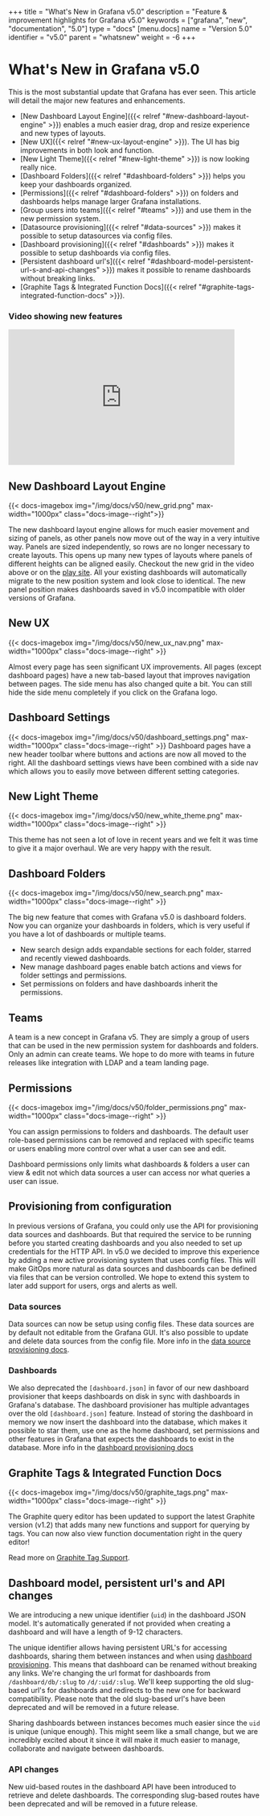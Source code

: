 +++
title = "What's New in Grafana v5.0"
description = "Feature & improvement highlights for Grafana v5.0"
keywords = ["grafana", "new", "documentation", "5.0"]
type = "docs"
[menu.docs]
name = "Version 5.0"
identifier = "v5.0"
parent = "whatsnew"
weight = -6
+++

# What's New in Grafana v5.0

This is the most substantial update that Grafana has ever seen. This article will detail the major new features and enhancements.

- [New Dashboard Layout Engine]({{< relref "#new-dashboard-layout-engine" >}}) enables a much easier drag, drop and resize experience and new types of layouts.
- [New UX]({{< relref "#new-ux-layout-engine" >}}). The UI has big improvements in both look and function.
- [New Light Theme]({{< relref "#new-light-theme" >}}) is now looking really nice.
- [Dashboard Folders]({{< relref "#dashboard-folders" >}}) helps you keep your dashboards organized.
- [Permissions]({{< relref "#dashboard-folders" >}}) on folders and dashboards helps manage larger Grafana installations.
- [Group users into teams]({{< relref "#teams" >}}) and use them in the new permission system.
- [Datasource provisioning]({{< relref "#data-sources" >}}) makes it possible to setup datasources via config files.
- [Dashboard provisioning]({{< relref "#dashboards" >}}) makes it possible to setup dashboards via config files.
- [Persistent dashboard url's]({{< relref "#dashboard-model-persistent-url-s-and-api-changes" >}}) makes it possible to rename dashboards without breaking links.
- [Graphite Tags & Integrated Function Docs]({{< relref "#graphite-tags-integrated-function-docs" >}}).

### Video showing new features

<iframe width="450" height="270" src="https://www.youtube.com/embed/Izr0IBgoTZQ?rel=0&amp;" frameborder="0" allow="autoplay; encrypted-media" allowfullscreen></iframe>
<br />

## New Dashboard Layout Engine

{{< docs-imagebox img="/img/docs/v50/new_grid.png" max-width="1000px" class="docs-image--right">}}

The new dashboard layout engine allows for much easier movement and sizing of panels, as other panels now move out of the way in
a very intuitive way. Panels are sized independently, so rows are no longer necessary to create layouts. This opens
up many new types of layouts where panels of different heights can be aligned easily. Checkout the new grid in the video
above or on the [play site](http://play.grafana.org). All your existing dashboards will automatically migrate to the
new position system and look close to identical. The new panel position makes dashboards saved in v5.0 incompatible
with older versions of Grafana.

<div class="clearfix"></div>

## New UX

{{< docs-imagebox img="/img/docs/v50/new_ux_nav.png" max-width="1000px" class="docs-image--right" >}}

Almost every page has seen significant UX improvements. All pages (except dashboard pages) have a new tab-based layout that improves navigation between pages. The side menu has also changed quite a bit. You can still hide the side menu completely if you click on the Grafana logo.

<div class="clearfix"></div>

## Dashboard Settings

{{< docs-imagebox img="/img/docs/v50/dashboard_settings.png" max-width="1000px" class="docs-image--right" >}}
Dashboard pages have a new header toolbar where buttons and actions are now all moved to the right. All the dashboard
settings views have been combined with a side nav which allows you to easily move between different setting categories.

<div class="clearfix"></div>

## New Light Theme

{{< docs-imagebox img="/img/docs/v50/new_white_theme.png" max-width="1000px" class="docs-image--right" >}}

This theme has not seen a lot of love in recent years and we felt it was time to give it a major overhaul. We are very happy with the result.

<div class="clearfix"></div>

## Dashboard Folders

{{< docs-imagebox img="/img/docs/v50/new_search.png" max-width="1000px" class="docs-image--right" >}}

The big new feature that comes with Grafana v5.0 is dashboard folders. Now you can organize your dashboards in folders,
which is very useful if you have a lot of dashboards or multiple teams.

- New search design adds expandable sections for each folder, starred and recently viewed dashboards.
- New manage dashboard pages enable batch actions and views for folder settings and permissions.
- Set permissions on folders and have dashboards inherit the permissions.

## Teams

A team is a new concept in Grafana v5. They are simply a group of users that can be used in the new permission system for dashboards and folders. Only an admin can create teams.
We hope to do more with teams in future releases like integration with LDAP and a team landing page.

## Permissions

{{< docs-imagebox img="/img/docs/v50/folder_permissions.png" max-width="1000px" class="docs-image--right" >}}

You can assign permissions to folders and dashboards. The default user role-based permissions can be removed and
replaced with specific teams or users enabling more control over what a user can see and edit.

Dashboard permissions only limits what dashboards & folders a user can view & edit not which
data sources a user can access nor what queries a user can issue.

<div class="clearfix"></div>

## Provisioning from configuration

In previous versions of Grafana, you could only use the API for provisioning data sources and dashboards.
But that required the service to be running before you started creating dashboards and you also needed to
set up credentials for the HTTP API. In v5.0 we decided to improve this experience by adding a new active
provisioning system that uses config files. This will make GitOps more natural as data sources and dashboards can
be defined via files that can be version controlled. We hope to extend this system to later add support for users, orgs
and alerts as well.

### Data sources

Data sources can now be setup using config files. These data sources are by default not editable from the Grafana GUI.
It's also possible to update and delete data sources from the config file. More info in the [data source provisioning docs](/administration/provisioning/#datasources).

### Dashboards

We also deprecated the `[dashboard.json]` in favor of our new dashboard provisioner that keeps dashboards on disk
in sync with dashboards in Grafana's database. The dashboard provisioner has multiple advantages over the old
`[dashboard.json]` feature. Instead of storing the dashboard in memory we now insert the dashboard into the database,
which makes it possible to star them, use one as the home dashboard, set permissions and other features in Grafana that
expects the dashboards to exist in the database. More info in the [dashboard provisioning docs](/administration/provisioning/#dashboards)


## Graphite Tags & Integrated Function Docs

{{< docs-imagebox img="/img/docs/v50/graphite_tags.png" max-width="1000px" class="docs-image--right" >}}

The Graphite query editor has been updated to support the latest Graphite version (v1.2) that adds
many new functions and support for querying by tags. You can now also view function documentation right in the query editor!

Read more on [Graphite Tag Support](http://graphite.readthedocs.io/en/latest/tags.html?highlight=tags).

<div class="clearfix"></div>

## Dashboard model, persistent url's and API changes

We are introducing a new unique identifier (`uid`) in the dashboard JSON model. It's automatically
generated if not provided when creating a dashboard and will have a length of 9-12 characters.

The unique identifier allows having persistent URL's for accessing dashboards, sharing them
between instances and when using [dashboard provisioning](#dashboards). This means that dashboard can
be renamed without breaking any links. We're changing the url format for dashboards
from `/dashboard/db/:slug` to `/d/:uid/:slug`. We'll keep supporting the old slug-based url's for dashboards
and redirects to the new one for backward compatibility. Please note that the old slug-based url's
have been deprecated and will be removed in a future release.

Sharing dashboards between instances becomes much easier since the `uid` is unique (unique enough).
This might seem like a small change, but we are incredibly excited about it since it will make it
much easier to manage, collaborate and navigate between dashboards.

### API changes
New uid-based routes in the dashboard API have been introduced to retrieve and delete dashboards.
The corresponding slug-based routes have been deprecated and will be removed in a future release.


